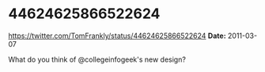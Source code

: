 # 44624625866522624
https://twitter.com/TomFrankly/status/44624625866522624
**Date:** 2011-03-07

What do you think of @collegeinfogeek's new design?
